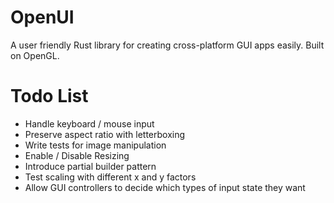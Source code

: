 # OpenUI
A user friendly Rust library for creating cross-platform GUI apps easily. Built on OpenGL.

# Todo List
* Handle keyboard / mouse input
* Preserve aspect ratio with letterboxing
* Write tests for image manipulation
* Enable / Disable Resizing
* Introduce partial builder pattern
* Test scaling with different x and y factors
* Allow GUI controllers to decide which types of input state they want
